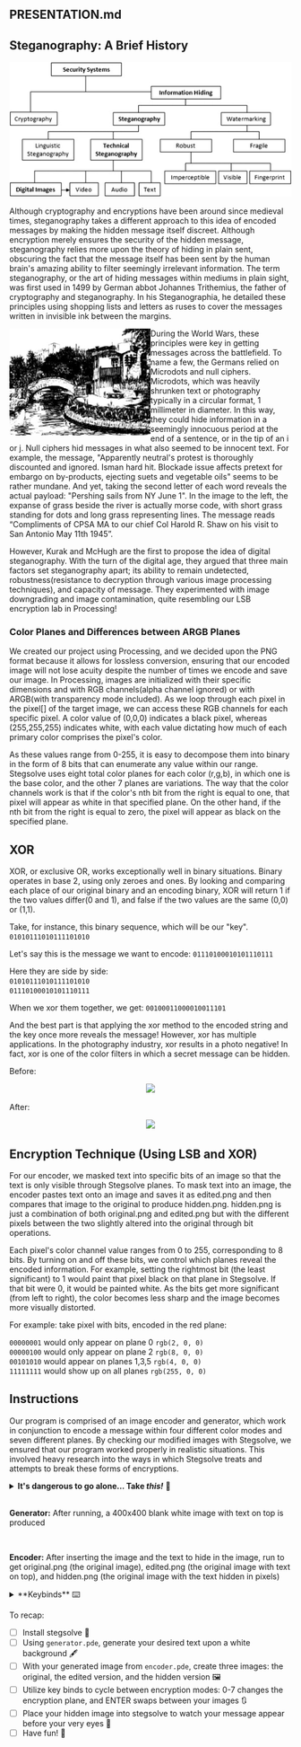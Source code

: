 ## PRESENTATION.md

## Steganography: A Brief History

<p align="center">
  <img src="https://github.com/Stuycs-K/final-project-10-he-alvin-young-timothy/blob/b97f90067cfc0e306a129b452be66b7c29d9ff7b/presentation/flowchart.png">
  
</p>

Although cryptography and encryptions have been around since medieval times, steganography takes a different approach to this idea of encoded messages by making the hidden message itself discreet. Although encryption merely ensures the security of the hidden message, steganography relies more upon the theory of hiding in plain sent, obscuring the fact that the message itself has been sent by the human brain's amazing ability to filter seemingly irrelevant information. The term steganography, or the art of hiding messages within mediums in plain sight, was first used in 1499 by German abbot Johannes Trithemius, the father of cryptography and steganography. In his Steganographia, he detailed these principles using shopping lists and letters as ruses to cover the messages written in invisible ink between the margins. 


<img align="left" width="50%" src="https://github.com/Stuycs-K/final-project-10-he-alvin-young-timothy/blob/1a1856d59a202696060cba1335b394b0e9a620c3/presentation/morse.jpg">

During the World Wars, these principles were key in getting messages across the battlefield. To name a few, the Germans relied on Microdots and null ciphers. Microdots, which was heavily shrunken text or photography typically in a circular format, 1 millimeter in diameter. In this way, they could hide information in a seemingly innocuous period at the end of a sentence, or in the tip of an i or j. Null ciphers hid messages in what also seemed to be innocent text. For example, the message, "Apparently neutral's protest is thoroughly discounted and ignored. Isman hard hit. Blockade issue affects pretext for embargo on by-products, ejecting suets and vegetable oils" seems to be rather mundane. And yet, taking the second letter of each word reveals the actual payload: "Pershing sails from NY June 1". In the image to the left, the expanse of grass beside the river is actually morse code, with short grass standing for dots and long grass representing lines. The message reads “Compliments of CPSA MA to our chief Col Harold R. Shaw on his visit to San Antonio May 11th 1945”.


However, Kurak and McHugh are the first to propose the idea of digital steganography. With the turn of the digital age, they argued that three main factors set steganography apart; its ability to remain undetected, robustness(resistance to decryption through various image processing techniques), and capacity of message. They experimented with image downgrading and image contamination, quite resembling our LSB encryption lab in Processing!


### Color Planes and Differences between ARGB Planes
We created our project using Processing, and we decided upon the PNG format because it allows for lossless conversion, ensuring that our encoded image will not lose acuity despite the number of times we encode and save our image. In Processing, images are initialized with their specific dimensions and with RGB channels(alpha channel ignored) or with ARGB(with transparency mode included). As we loop through each pixel in the pixel[] of the target image, we can access these RGB channels for each specific pixel. A color value of (0,0,0) indicates a black pixel, whereas (255,255,255) indicates white, with each value dictating how much of each primary color comprises the pixel's color. 

As these values range from 0-255, it is easy to decompose them into binary in the form of 8 bits that can enumerate any value within our range. Stegsolve uses eight total color planes for each color (r,g,b), in which one is the base color, and the other 7 planes are variations. The way that the color channels work is that if the color's nth bit from the right is equal to one, that pixel will appear as white in that specified plane. On the other hand, if the nth bit from the right is equal to zero, the pixel will appear as black on the specified plane. 


## XOR 
XOR, or exclusive OR, works exceptionally well in binary situations. Binary operates in base 2, using only zeroes and ones. By looking and comparing each place of our original binary and an encoding binary, XOR will return 1 if the two values differ(0 and 1), and false if the two values are the same (0,0) or (1,1). 

Take, for instance, this binary sequence, which will be our "key".
```01010111010111101010```

Let's say this is the message we want to encode:
```01110100010101110111```

Here they are side by side: <br/>
```01010111010111101010``` <br/>
```01110100010101110111```

When we xor them together, we get:
```00100011000010011101```

And the best part is that applying the xor method to the encoded string and the key once more reveals the message!
However, xor has multiple applications. In the photography industry, xor results in a photo negative! In fact, xor is one of the color filters in which a secret message can be hidden. 

Before:
<p align="center">
  <img src="https://github.com/Stuycs-K/final-project-10-he-alvin-young-timothy/blob/00192b8bbdd07a7818a88593fe17a32537e0d635/presentation/city.png">
    
</p>

After: 
<p align="center">
  <img src="https://github.com/Stuycs-K/final-project-10-he-alvin-young-timothy/blob/00192b8bbdd07a7818a88593fe17a32537e0d635/presentation/blankXOR.png">
    
</p>


## Encryption Technique (Using LSB and XOR)

For our encoder, we masked text into specific bits of an image so that the text is only visible through Stegsolve planes. 
To mask text into an image, the encoder pastes text onto an image and saves it as edited.png and then compares that image to the original to produce hidden.png. 
hidden.png is just a combination of both original.png and edited.png but with the different pixels between the two slightly altered into the original through bit operations.

Each pixel's color channel value ranges from 0 to 255, corresponding to 8 bits. By turning on and off these bits, we control which planes reveal the encoded information. For example, setting the rightmost bit (the least significant) to 1 would paint that pixel black on that plane in Stegsolve. If that bit were 0, it would be painted white. As the bits get more significant (from left to right), the color becomes less sharp and the image becomes more visually distorted.

For example: take pixel with bits, encoded in the red plane: <br/>

```00000001``` would only appear on plane 0  `rgb(2, 0, 0)`<br/> 
```00000100``` would only appear on plane 2 `rgb(8, 0, 0)`<br/> 
```00101010``` would appear on planes 1,3,5 `rgb(4, 0, 0)`<br/> 
```11111111``` would show up on all planes `rgb(255, 0, 0)`<br/>  



## Instructions

Our program is comprised of an image encoder and generator, which work in conjunction to encode a message within four different color modes and seven different planes. By checking our modified images with Stegsolve, we ensured that our program worked properly in realistic situations. This involved heavy research into the ways in which Stegsolve treats and attempts to break these forms of encryptions. 


<details><summary><b>It's dangerous to go alone... Take <i>this!</i></b> 🦖</summary> 

<br/> 
Before running anything, make sure you have Stegsolve installed (get it [here](https://wiki.bi0s.in/steganography/stegsolve/)) in a location you can access
- to run stegsolve, open the terminal and navigate to the directory where Stegsolve is installed in
- then run ```java -jar Stegsolve.jar``` and open the image in the pop-up interface

<br/> 
</details>

<br/> 

<b>Generator:</b> After running, a 400x400 blank white image with text on top is produced

<br/> 

**Encoder:** After inserting the image and the text to hide in the image, run to get original.png (the original image), edited.png (the original image with text on top), and hidden.png (the original image with the text hidden in pixels)
<br/>

<details><summary>**Keybinds** ⌨️</summary> 
<br/> 

- pressing the key x changes the mode between ENCODE (hides text in the image) and XOR (inverts the image)
- pressing the key f changes the background between BLANK (white background with text) and FILL (actual image with text)
- pressing the key m changes the edited image from text to marks
- pressing the keys r, g, or b changes the plane color (between RED, GREEN, and BLUE respectively) being encoded and the hidden.png being produced
- pressing the keys 0 through 7 changes the plane number being 
- pressing ENTER changes the displayed image between original.png, edited.png, and hidden.png


After running the encoder, open up Stegsolve and open hidden.png and cycle through the planes until you find your hidden message!
<br/> 

</details>

To recap:

- [ ] Install stegsolve 🦖
- [ ] Using `generator.pde`, generate your desired text upon a white background 🖋️
- [ ] With your generated image from `encoder.pde`, create three images: the original, the edited version, and the hidden version 🖼️
- [ ] Utilize key binds to cycle between encryption modes: 0-7 changes the encryption plane, and ENTER swaps between your images 🔃
- [ ] Place your hidden image into stegsolve to watch your message appear before your very eyes 👀
- [ ] Have fun! :tada:
